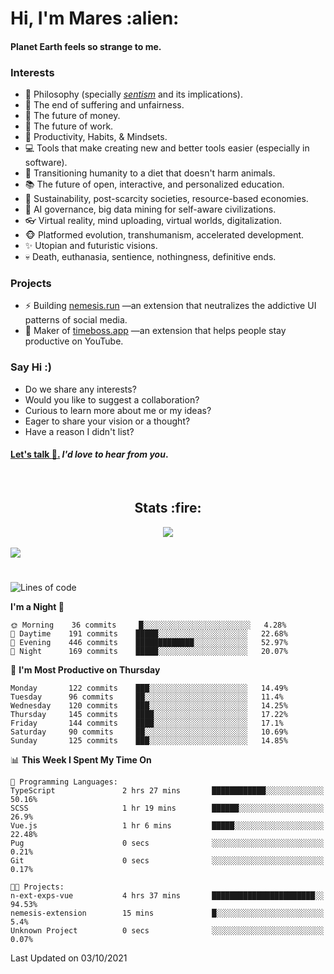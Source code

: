 <h1>Hi, I'm Mares :alien:</h1>

#### Planet Earth feels so strange to me.

### **Interests**

- 🌊 Philosophy (specially [_sentism_][sentismmedium] and its implications).
- 🎯 The end of suffering and unfairness.
- 💸 The future of money.
- 💼 The future of work.
- 🧠 Productivity, Habits, & Mindsets.
- 💻 Tools that make creating new and better tools easier (especially in software).
- 🥗 Transitioning humanity to a diet that doesn't harm animals.
- 📚 The future of open, interactive, and personalized education.
- 🌱 Sustainability, post-scarcity societies, resource-based economies.
- 🤖 AI governance, big data mining for self-aware civilizations.
- 👓 Virtual reality, mind uploading, virtual worlds, digitalization.
- 🐵 Platformed evolution, transhumanism, accelerated development.
- ✨ Utopian and futuristic visions.
- 💀 Death, euthanasia, sentience, nothingness, definitive ends.


### **Projects**

- ⚡ Building [nemesis.run](https://nemesis.run) —an extension that neutralizes the addictive UI patterns of social media.
- 💎 Maker of [timeboss.app](https://timeboss.app) —an extension that helps people stay productive on YouTube.


### **Say Hi :)**

- Do we share any interests?
- Would you like to suggest a collaboration?
- Curious to learn more about me or my ideas?
- Eager to share your vision or a thought?
- Have a reason I didn't list?

#### [Let's talk :wave:.](mailto:mareszhar@gmail.com) _I'd love to hear from you_.

[sentismmedium]: https://medium.com/@mareszhar/born-a-prisoner-a-reflection-about-life-its-struggles-and-a-plan-to-escape-d8566ce9b026

<br>

<h2 align="center">Stats :fire:</h2>

<div align="center">
  <img src="https://github-readme-streak-stats.herokuapp.com?user=mareszhar&theme=black-ice&hide_border=true&stroke=FFFFFF15&ring=DF8FFE&fire=DF8FFE&currStreakLabel=DF8FFE&background=1A232A&currStreakNum=86FFAB">
</div>

<!-- Add or remove this: &dates=B1AAB3FF at the end of the streak stats URL if they get bugged and aren't updating -->

<br>

<img src="https://activity-graph.herokuapp.com/graph?username=mareszhar&theme=nord&bg_color=00000000&color=979797&line=DF8FFE&point=00000000&area=true&hide_border=true">

<br>

<h1></h1>

<!--START_SECTION:waka-->
![Lines of code](https://img.shields.io/badge/From%20Hello%20World%20I%27ve%20Written-118756%20lines%20of%20code-blue)

**I'm a Night 🦉** 

```text
🌞 Morning    36 commits     █░░░░░░░░░░░░░░░░░░░░░░░░   4.28% 
🌆 Daytime    191 commits    █████░░░░░░░░░░░░░░░░░░░░   22.68% 
🌃 Evening    446 commits    █████████████░░░░░░░░░░░░   52.97% 
🌙 Night      169 commits    █████░░░░░░░░░░░░░░░░░░░░   20.07%

```
📅 **I'm Most Productive on Thursday** 

```text
Monday       122 commits    ███░░░░░░░░░░░░░░░░░░░░░░   14.49% 
Tuesday      96 commits     ██░░░░░░░░░░░░░░░░░░░░░░░   11.4% 
Wednesday    120 commits    ███░░░░░░░░░░░░░░░░░░░░░░   14.25% 
Thursday     145 commits    ████░░░░░░░░░░░░░░░░░░░░░   17.22% 
Friday       144 commits    ████░░░░░░░░░░░░░░░░░░░░░   17.1% 
Saturday     90 commits     ██░░░░░░░░░░░░░░░░░░░░░░░   10.69% 
Sunday       125 commits    ███░░░░░░░░░░░░░░░░░░░░░░   14.85%

```


📊 **This Week I Spent My Time On** 

```text
💬 Programming Languages: 
TypeScript               2 hrs 27 mins       ████████████░░░░░░░░░░░░░   50.16% 
SCSS                     1 hr 19 mins        ██████░░░░░░░░░░░░░░░░░░░   26.9% 
Vue.js                   1 hr 6 mins         █████░░░░░░░░░░░░░░░░░░░░   22.48% 
Pug                      0 secs              ░░░░░░░░░░░░░░░░░░░░░░░░░   0.21% 
Git                      0 secs              ░░░░░░░░░░░░░░░░░░░░░░░░░   0.17%

🐱‍💻 Projects: 
n-ext-exps-vue           4 hrs 37 mins       ███████████████████████░░   94.53% 
nemesis-extension        15 mins             █░░░░░░░░░░░░░░░░░░░░░░░░   5.4% 
Unknown Project          0 secs              ░░░░░░░░░░░░░░░░░░░░░░░░░   0.07%

```


 Last Updated on 03/10/2021
<!--END_SECTION:waka-->

